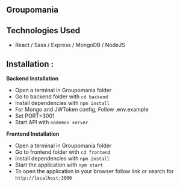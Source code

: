 ## Groupomania

## Technologies Used

- React / Sass / Express / MongoDB / NodeJS

## **Installation** :

**Backend Installation**

- Open a terminal in Groupomania folder
- Go to backend folder with `cd backend`
- Install dependencies with `npm install`
- For Mongo and JWToken config, Follow .env.example
- Set PORT=3001
- Start API with `nodemon server`

**Frontend Installation**

- Open a terminal in Groupomania folder
- Go to frontend folder with `cd frontend`
- Install dependencies with `npm install`
- Start the application with `npm start`
- To open the application in your browser follow link or search for `http://localhost:3000`
